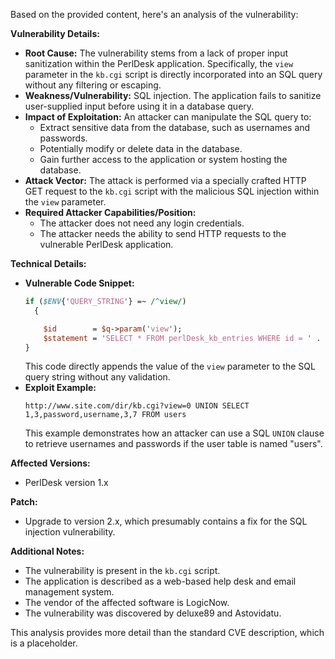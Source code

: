 Based on the provided content, here's an analysis of the vulnerability:

**Vulnerability Details:**

*   **Root Cause:** The vulnerability stems from a lack of proper input sanitization within the PerlDesk application. Specifically, the `view` parameter in the `kb.cgi` script is directly incorporated into an SQL query without any filtering or escaping.
*   **Weakness/Vulnerability:** SQL injection. The application fails to sanitize user-supplied input before using it in a database query.
*   **Impact of Exploitation:** An attacker can manipulate the SQL query to:
    *   Extract sensitive data from the database, such as usernames and passwords.
    *   Potentially modify or delete data in the database.
    *   Gain further access to the application or system hosting the database.
*   **Attack Vector:** The attack is performed via a specially crafted HTTP GET request to the `kb.cgi` script with the malicious SQL injection within the `view` parameter.
*   **Required Attacker Capabilities/Position:**
    *   The attacker does not need any login credentials.
    *   The attacker needs the ability to send HTTP requests to the vulnerable PerlDesk application.

**Technical Details:**

*   **Vulnerable Code Snippet:**
    ```perl
    if ($ENV{'QUERY_STRING'} =~ /^view/)
      {

        $id        = $q->param('view');
        $statement = 'SELECT * FROM perlDesk_kb_entries WHERE id = ' . "$id";
    }
    ```
    This code directly appends the value of the `view` parameter to the SQL query string without any validation.
*   **Exploit Example:**
    ```
    http://www.site.com/dir/kb.cgi?view=0 UNION SELECT 1,3,password,username,3,7 FROM users
    ```
    This example demonstrates how an attacker can use a SQL `UNION` clause to retrieve usernames and passwords if the user table is named "users".

**Affected Versions:**

*   PerlDesk version 1.x

**Patch:**

*   Upgrade to version 2.x, which presumably contains a fix for the SQL injection vulnerability.

**Additional Notes:**

*   The vulnerability is present in the `kb.cgi` script.
*   The application is described as a web-based help desk and email management system.
*   The vendor of the affected software is LogicNow.
*   The vulnerability was discovered by deluxe89 and Astovidatu.

This analysis provides more detail than the standard CVE description, which is a placeholder.